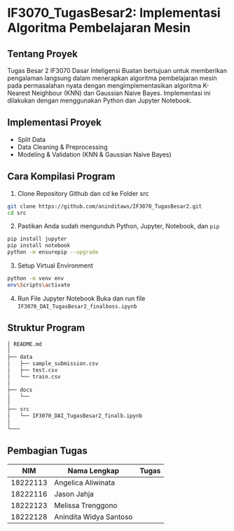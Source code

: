 # IF3070_TugasBesar2: Implementasi Algoritma Pembelajaran Mesin

## Tentang Proyek
Tugas Besar 2 IF3070 Dasar Inteligensi Buatan bertujuan untuk memberikan pengalaman langsung dalam menerapkan algoritma pembelajaran mesin pada permasalahan nyata dengan mengimplementasikan algoritma K-Nearest Neighbour (KNN) dan Gaussian Naive Bayes. Implementasi ini dilakukan dengan menggunakan Python dan Jupyter Notebook.

## Implementasi Proyek
- Split Data
- Data Cleaning & Preprocessing
- Modeling & Validation (KNN & Gaussian Naive Bayes)

## Cara Kompilasi Program
1. Clone Repository Github dan cd ke Folder src
```bash
git clone https://github.com/aninditaws/IF3070_TugasBesar2.git
cd src
```
2. Pastikan Anda sudah mengunduh Python, Jupyter, Notebook, dan `pip`
```bash
pip install jupyter
pip install notebook
python -m ensurepip --upgrade
```
3. Setup Virtual Environment
```bash
python -m venv env
env\Scripts\activate
```
4. Run File Jupyter Notebook
   Buka dan run file `IF3070_DAI_TugasBesar2_finalboss.ipynb`

## Struktur Program
```bash
│ README.md
│
├── data
│   ├── sample_submission.csv   
│   ├── test.csv               
│   └── train.csv              
│
├── docs
│   └── 
│
├── src
│   └── IF3070_DAI_TugasBesar2_finalb.ipynb   
│
└───
```
## Pembagian Tugas
| NIM      | Nama Lengkap           | Tugas                                                                                     |
|----------|------------------------|-------------------------------------------------------------------------------------------|
| 18222113 | Angelica Aliwinata     |                                                                                           |
| 18222116 | Jason Jahja            |                                                                                           |
| 18222123 | Melissa Trenggono      |                                                                                           |
| 18222128 | Anindita Widya Santoso |                                                                                           |
